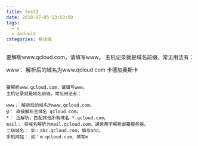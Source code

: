 ```yaml
---
title: test2
date: 2018-07-05 13:50:59
tags:
  - c
  - android
categories: 移动端
---
```




要解析www.qcloud.com，请填写www。
主机记录就是域名前缀，常见用法有：

www： 解析后的域名为www.qcloud.com
卡德加奥斯卡

``` base

要解析www.qcloud.com，请填写www。
主机记录就是域名前缀，常见用法有：

www： 解析后的域名为www.qcloud.com。
@： 直接解析主域名 qcloud.com。
*： 泛解析，匹配其他所有域名 *.qcloud.com。
mail： 将域名解析为mail.qcloud.com，通常用于解析邮箱服务器。
二级域名： 如：abc.qcloud.com，填写abc。
手机网站： 如：m.qcloud.com，填写m

```